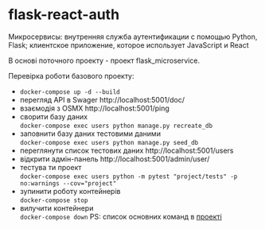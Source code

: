 # flask-react-auth
Микросервисы: внутренняя служба аутентификации с помощью Python, Flask; клиентское приложение, которое использует JavaScript и React

В основі поточного проекту - проект flask_microservice.  
 
 Перевірка роботи базового проекту:  
 - `docker-compose up -d --build`  
 - перегляд API в Swager http://localhost:5001/doc/  
 - взаємодія з OSMX http://localhost:5001/ping
 - сворити базу даних  
 `docker-compose exec users python manage.py recreate_db`
 - заповнити базу даних тестовими даними  
 `docker-compose exec users python manage.py seed_db`  
 - переглянути список тестових даних http://localhost:5001/users  
 - відкрити адмін-панель http://localhost:5001/admin/user/  
 - тестува ти проект  
 `docker-compose exec users python -m pytest "project/tests" -p no:warnings --cov="project"`  
 - зупинити роботу контейнерів  
 `docker-compose stop`
 - вилучити контейнери  
 `docker-compose down` 
 PS: список основних команд в [проекті](https://testdriven.io/courses/auth-flask-react/getting-started/)  
  
 
